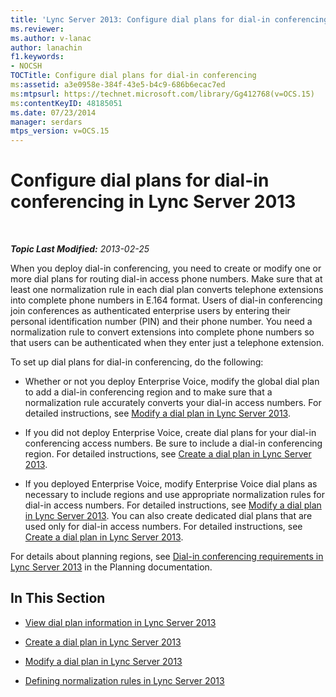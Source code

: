 ```yaml
---
title: 'Lync Server 2013: Configure dial plans for dial-in conferencing'
ms.reviewer: 
ms.author: v-lanac
author: lanachin
f1.keywords:
- NOCSH
TOCTitle: Configure dial plans for dial-in conferencing
ms:assetid: a3e0958e-384f-43e5-b4c9-686b6ecac7ed
ms:mtpsurl: https://technet.microsoft.com/library/Gg412768(v=OCS.15)
ms:contentKeyID: 48185051
ms.date: 07/23/2014
manager: serdars
mtps_version: v=OCS.15
---
```


<div data-xmlns="http://www.w3.org/1999/xhtml">

<div class="topic" data-xmlns="http://www.w3.org/1999/xhtml" data-msxsl="urn:schemas-microsoft-com:xslt" data-cs="http://msdn.microsoft.com/">

<div data-asp="http://msdn2.microsoft.com/asp">

# Configure dial plans for dial-in conferencing in Lync Server 2013

</div>

<div id="mainSection">

<div id="mainBody">

<span> </span>

_**Topic Last Modified:** 2013-02-25_

When you deploy dial-in conferencing, you need to create or modify one or more dial plans for routing dial-in access phone numbers. Make sure that at least one normalization rule in each dial plan converts telephone extensions into complete phone numbers in E.164 format. Users of dial-in conferencing join conferences as authenticated enterprise users by entering their personal identification number (PIN) and their phone number. You need a normalization rule to convert extensions into complete phone numbers so that users can be authenticated when they enter just a telephone extension.

To set up dial plans for dial-in conferencing, do the following:

  - Whether or not you deploy Enterprise Voice, modify the global dial plan to add a dial-in conferencing region and to make sure that a normalization rule accurately converts your dial-in access numbers. For detailed instructions, see [Modify a dial plan in Lync Server 2013](lync-server-2013-modify-a-dial-plan.md).

  - If you did not deploy Enterprise Voice, create dial plans for your dial-in conferencing access numbers. Be sure to include a dial-in conferencing region. For detailed instructions, see [Create a dial plan in Lync Server 2013](lync-server-2013-create-a-dial-plan.md).

  - If you deployed Enterprise Voice, modify Enterprise Voice dial plans as necessary to include regions and use appropriate normalization rules for dial-in access numbers. For detailed instructions, see [Modify a dial plan in Lync Server 2013](lync-server-2013-modify-a-dial-plan.md). You can also create dedicated dial plans that are used only for dial-in access numbers. For detailed instructions, see [Create a dial plan in Lync Server 2013](lync-server-2013-create-a-dial-plan.md).

For details about planning regions, see [Dial-in conferencing requirements in Lync Server 2013](lync-server-2013-dial-in-conferencing-requirements.md) in the Planning documentation.

<div>

## In This Section

  - [View dial plan information in Lync Server 2013](lync-server-2013-view-dial-plan-information.md)

  - [Create a dial plan in Lync Server 2013](lync-server-2013-create-a-dial-plan.md)

  - [Modify a dial plan in Lync Server 2013](lync-server-2013-modify-a-dial-plan.md)

  - [Defining normalization rules in Lync Server 2013](lync-server-2013-defining-normalization-rules.md)

</div>

</div>

<span> </span>

</div>

</div>

</div>

